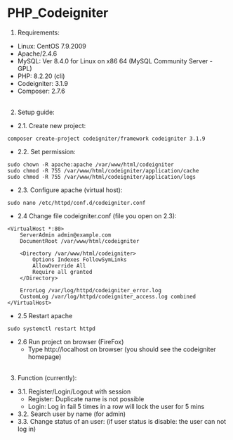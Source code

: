 # PHP_Codeigniter
1. Requirements:
- Linux: CentOS 7.9.2009
- Apache/2.4.6
- MySQL: Ver 8.4.0 for Linux on x86 64 (MySQL Community Server - GPL)
- PHP: 8.2.20 (cli)
- Codeigniter: 3.1.9
- Composer: 2.7.6
<br><br>
2. Setup guide:
- 2.1. Create new project:   
```
composer create-project codeigniter/framework codeigniter 3.1.9
```
- 2.2. Set permission:   
```
sudo chown -R apache:apache /var/www/html/codeigniter   
sudo chmod -R 755 /var/www/html/codeigniter/application/cache   
sudo chmod -R 755 /var/www/html/codeigniter/application/logs    
```
- 2.3. Configure apache (virtual host):
```
sudo nano /etc/httpd/conf.d/codeigniter.conf
```  
- 2.4 Change file codeigniter.conf (file you open on 2.3):   
```
<VirtualHost *:80>
    ServerAdmin admin@example.com
    DocumentRoot /var/www/html/codeigniter

    <Directory /var/www/html/codeigniter>
        Options Indexes FollowSymLinks
        AllowOverride All
        Require all granted
    </Directory>

    ErrorLog /var/log/httpd/codeigniter_error.log
    CustomLog /var/log/httpd/codeigniter_access.log combined
</VirtualHost>
```
- 2.5 Restart apache
```
sudo systemctl restart httpd  
```
- 2.6 Run project on browser (FireFox)
  + Type http://localhost on browser (you should see the codeigniter homepage)
<br><br>
3. Function (currently):
- 3.1. Register/Login/Logout with session
    + Register: Duplicate name is not possible
    + Login: Log in fail 5 times in a row will lock the user for 5 mins
- 3.2. Search user by name (for admin)
- 3.3. Change status of an user: (if user status is disable: the user can not log in)
